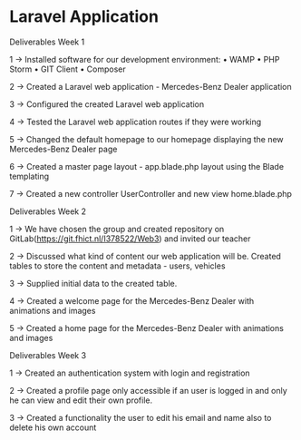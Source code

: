 # Laravel Application

Deliverables Week 1

1 -> Installed software for our development environment:
    • WAMP
    • PHP Storm
    • GIT Client
    • Composer 

2 -> Created a Laravel web application - Mercedes-Benz Dealer application

3 -> Configured the created Laravel web application

4 -> Tested the Laravel web application routes if they were working

5 -> Changed the default homepage to our homepage displaying the new Mercedes-Benz Dealer page

6 -> Created a master page layout - app.blade.php layout using the Blade templating

7 -> Created a new controller UserController and new view home.blade.php


Deliverables Week 2

1 -> We have chosen the group and created repository on GitLab(https://git.fhict.nl/I378522/Web3) and invited our teacher

2 -> Discussed what kind of content our web application will be.
	 Created tables to store the content and metadata - users, vehicles
	 
3 -> Supplied initial data to the created table.

4 -> Created a welcome page for the Mercedes-Benz Dealer with animations and images

5 -> Created a home page for the Mercedes-Benz Dealer with animations and images


Deliverables Week 3

1 -> Created an authentication system with login and registration 

2 -> Created a profile page only accessible if an user is logged in and only he can view and edit their own profile.

3 -> Created a functionality the user to edit his email and name also to delete his own account


